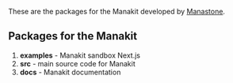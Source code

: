 <p>These are the packages for the Manakit developed by <a href="https://manastone.fr" target="_blank">Manastone</a>.</p>

## Packages for the Manakit

1. **examples** - Manakit sandbox Next.js
2. **src** - main source code for Manakit
3. **docs** - Manakit documentation
